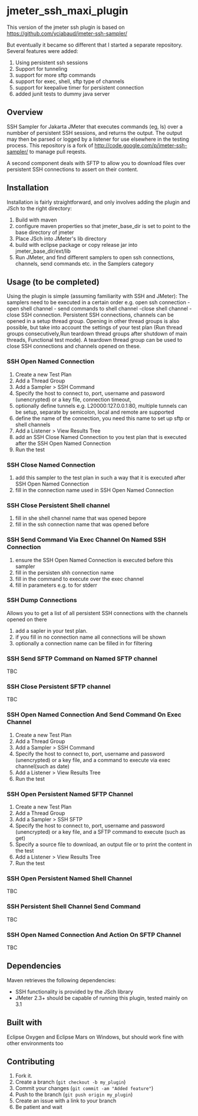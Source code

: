# jmeter_ssh_maxi_plugin 

This version of the jmeter ssh plugin is based on https://github.com/yciabaud/jmeter-ssh-sampler/

But eventually it became so different that I started a separate repository.
Several features were added:
1. Using persistent ssh sessions
2. Support for tunneling
3. support for more sftp commands
4. support for exec, shell, sftp type of channels
5. support for keepalive timer for persistent connection
6. added junit tests to dummy java server

Overview
------------

SSH Sampler for Jakarta JMeter that executes commands (eg, ls) over a numbber of persistent SSH sessions, and returns the output.
The output may then be parsed or logged by a listener for use elsewhere in the testing process.
This repository is a fork of http://code.google.com/p/jmeter-ssh-sampler/ to manage pull reqests.

A second component deals with SFTP to allow you to download files over persistent SSH connections to assert on their content.

Installation
------------

Installation is fairly straightforward, and only involves adding the plugin and JSch to the right directory:

1. Build with maven
2. configure maven properties so that jmeter_base_dir is set to point to the base directory of jmeter
3. Place JSch into JMeter's lib directory
4. build with eclipse package or copy release jar into jmeter_base_dir/ext/lib 
4. Run JMeter, and find different samplers to open ssh connections, channels, send commands etc. in the Samplers category

Usage (to be completed)
------------

Using the plugin is simple (assuming familiarity with SSH and JMeter):
The samplers need to be executed in a certain order e.g. open ssh connection -open shell channel - send commands to shell channel -close shell channel -close SSH connection. 
Persistent SSH connections, channels can be opened in a setup thread group. Opening in other thread groups is also possible, but take into account the settings of your test plan (Run thread groups consecutively,Run teardown thread groups after shutdown of main threads, Functional test mode).
A teardown thread group can be used to close SSH connections and channels opened on these.


### SSH Open Named Connection

1. Create a new Test Plan
2. Add a Thread Group
3. Add a Sampler > SSH Command
4. Specify the host to connect to, port, username and password (unencrypted) or a key file, connection timeout, 
5. optionally define tunnels e.g. L20000:127.0.0.1:80, multiple tunnels can be setup, separate by semicolon, local and remote are supported 
6. define the name of the connection, you need this name to set up sftp or shell channels
7. Add a Listener > View Results Tree
8. add an SSH Close Named Connection to you test plan that is executed after the SSH Open Named Connection
9. Run the test

### SSH Close Named Connection

1. add this sampler to the test plan in such a way that it is executed after SSH Open Named Connection
2. fill in the connection name used in SSH Open Named Connection

### SSH Close Persistent Shell channel

1. fill in she shell channel name that was opened bepore
2. fill in the ssh connection name that was opened before

### SSH Send Command Via Exec Channel On Named SSH Connection

1. ensure the SSH Open Named Connection is executed before this sampler 
2. fill in the persisten shh connection name 
3. fill in the command to execute over the exec channel
4. fill in parameters e.g. to for stderr


### SSH Dump Connections

Allows you to get a list of all persistent SSH connections with the channels opened on there
1. add a sapler in your test plan.
2. if you fill in no connection name all connections will be shown 
3. optionally a connection name can be filled in for filtering


### SSH Send SFTP Command on Named SFTP channel

TBC

### SSH Close Persistent SFTP channel

TBC

### SSH Open Named Connection And Send Command On Exec Channel

1. Create a new Test Plan
2. Add a Thread Group
3. Add a Sampler > SSH Command
4. Specify the host to connect to, port, username and password (unencrypted) or a key file, and a command to execute via exec channel(such as date)
5. Add a Listener > View Results Tree
6. Run the test


### SSH Open Persistent Named SFTP Channel

1. Create a new Test Plan
2. Add a Thread Group
3. Add a Sampler > SSH SFTP
4. Specify the host to connect to, port, username and password (unencrypted) or a key file, and a SFTP command to execute (such as get)
5. Specify a source file to download, an output file or to print the content in the test
5. Add a Listener > View Results Tree
6. Run the test

### SSH Open Persistent Named Shell Channel

TBC

### SSH Persistent Shell Channel Send Command

TBC

### SSH Open Named Connection And Action On SFTP Channel

TBC


Dependencies
------------

Maven retrieves the following dependencies:

* SSH functionality is provided by the JSch library
* JMeter 2.3+ should be capable of running this plugin, tested mainly on 3.1

Built with
-----------
Eclipse Oxygen and Eclipse Mars on Windows, but should work fine with other environments too

Contributing
------------

1. Fork it.
2. Create a branch (`git checkout -b my_plugin`)
3. Commit your changes (`git commit -am "Added feature"`)
4. Push to the branch (`git push origin my_plugin`)
5. Create an issue with a link to your branch
6. Be patient and wait
